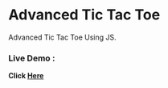 # Advanced Tic Tac Toe
 Advanced Tic Tac Toe Using JS.
### Live Demo :
 <b>Click [Here](https://supsource.github.io/my-website/)</b>
